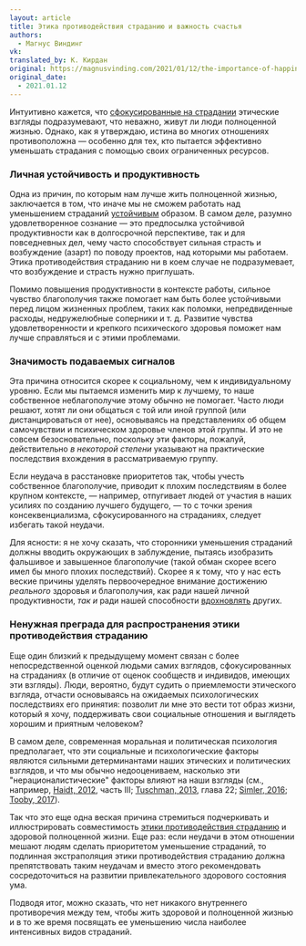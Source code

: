 ```yaml
---
layout: article
title: Этика противодействия страданию и важность счастья
authors:
  - Магнус Виндинг
vk: 
translated_by: К. Кирдан
original: https://magnusvinding.com/2021/01/12/the-importance-of-happiness/
original_date:
  - 2021.01.12
---
```

Интуитивно кажется, что [сфокусированные на страдании](https://en.wikipedia.org/wiki/Suffering-focused_ethics) этические взгляды подразумевают, что неважно, живут ли люди полноценной жизнью. Однако, как я утверждаю, истина во многих отношениях противоположна — особенно для тех, кто пытается эффективно уменьшать страдания с помощью своих ограниченных ресурсов.

### Личная устойчивость и продуктивность

Одна из причин, по которым нам лучше жить полноценной жизнью, заключается в том, что иначе мы не сможем работать над уменьшением страданий [устойчивым](https://magnusvinding.com/2017/12/30/resources-for-sustainable-activism/) образом. В самом деле, разумно удовлетворенное сознание — это предпосылка устойчивой продуктивности как в долгосрочной перспективе, так и для повседневных дел, чему часто способствует сильная страсть и возбуждение (азарт) по поводу проектов, над которыми мы работаем. Этика противодействия страданию ни в коем случае не подразумевает, что возбуждение и страсть нужно приглушать.

Помимо повышения продуктивности в контексте работы, сильное чувство благополучия также помогает нам быть более устойчивыми перед лицом жизненных проблем, таких как поломки, непредвиденные расходы, недружелюбные соперники и т. д. Развитие чувства удовлетворенности и крепкого психического здоровья поможет нам лучше справляться и с этими проблемами.

### Значимость подаваемых сигналов

Эта причина относится скорее к социальному, чем к индивидуальному уровню. Если мы пытаемся изменить мир к лучшему, то наше собственное неблагополучие этому обычно не помогает. Часто люди решают, хотят ли они общаться с той или иной группой (или дистанцироваться от нее), основываясь на представлениях об общем самочувствии и психическом здоровье членов этой группы. И это не совсем безосновательно, поскольку эти факторы, пожалуй, действительно _в некоторой степени_ указывают на практические последствия вхождения в рассматриваемую группу.

Если неудача в расстановке приоритетов так, чтобы учесть собственное благополучие, приводит к плохим последствиям в более крупном контексте, — например, отпугивает людей от участия в наших усилиях по созданию лучшего будущего, — то с точки зрения консеквенциализма, сфокусированного на страданиях, следует избегать такой неудачи.

Для ясности: я не хочу сказать, что сторонники уменьшения страданий должны вводить окружающих в заблуждение, пытаясь изобразить фальшивое и завышенное благополучие (такой обман скорее всего имел бы много плохих последствий). Скорее я к тому, что у нас есть веские причины уделять первоочередное внимание достижению _реального_ здоровья и благополучия, как ради нашей личной продуктивности, _так и_ ради нашей способности [вдохновлять](https://medium.com/@jonleighton1/thriving-in-the-age-of-factory-farming-fbcca7121d67) других.

### Ненужная преграда для распространения этики противодействия страданию

Еще один близкий к предыдущему момент связан с более непосредственной оценкой людьми самих взглядов, сфокусированных на страданиях (в отличие от оценок сообществ и индивидов, имеющих эти взгляды). Люди, вероятно, будут судить о приемлемости этического взгляда, отчасти основываясь на ожидаемых психологических последствиях его принятия: позволит ли мне это вести тот образ жизни, который я хочу, поддерживать свои социальные отношения и выглядеть хорошим и приятным человеком?

В самом деле, современная моральная и политическая психология предполагает, что эти социальные и психологические факторы являются сильными детерминантами наших этических и политических взглядов, и что мы обычно недооцениваем, насколько эти "нерационалистические" факторы влияют на наши взгляды (см., например, [Haidt, 2012](https://www.goodreads.com/book/show/11324722-the-righteous-mind), часть III; [Tuschman, 2013](https://www.goodreads.com/book/show/17380040-our-political-nature), глава 22; [Simler, 2016](https://meltingasphalt.com/crony-beliefs/); [Tooby, 2017](https://www.edge.org/response-detail/27168)).

Так что это еще одна веская причина стремиться подчеркивать и иллюстрировать совместимость [этики противодействия страданию](https://magnusvinding.com/2020/05/31/suffering-focused-ethics-defense-and-implications/) и здоровой полноценной жизни. Еще раз: если неудачи в этом отношении мешают людям сделать приоритетом уменьшение страданий, то подлинная экстраполяция этики противодействия страданию должна препятствовать таким неудачам и вместо этого рекомендовать сосредоточиться на развитии привлекательного здорового состояния ума.

Подводя итог, можно сказать, что нет никакого внутреннего противоречия между тем, чтобы жить здоровой и полноценной жизнью и в то же время посвящать ее уменьшению числа наиболее интенсивных видов страданий.